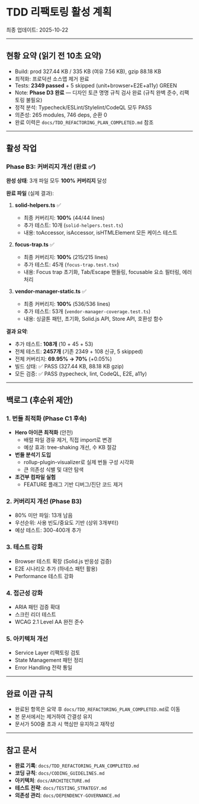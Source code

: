 # TDD 리팩토링 활성 계획

최종 업데이트: 2025-10-22

---

## 현황 요약 (읽기 전 10초 요약)

- Build: prod 327.44 KB / 335 KB (여유 7.56 KB), gzip 88.18 KB
- 최적화: 프로덕션 소스맵 제거 완료
- Tests: **2349 passed** + 5 skipped (unit+browser+E2E+a11y) GREEN
- Note: **Phase D3 완료** — 디자인 토큰 명명 규칙 검사 완료 (규칙 완벽 준수,
  리팩토링 불필요)
- 정적 분석: Typecheck/ESLint/Stylelint/CodeQL 모두 PASS
- 의존성: 265 modules, 746 deps, 순환 0
- 완료 이력은 `docs/TDD_REFACTORING_PLAN_COMPLETED.md` 참조

---

## 활성 작업

### Phase B3: 커버리지 개선 (완료 ✅)

**완성 상태**: 3개 파일 모두 **100% 커버리지** 달성

**완료 파일** (실제 결과):

1. **solid-helpers.ts** ✅
   - 최종 커버리지: **100%** (44/44 lines)
   - 추가 테스트: 10개 (`solid-helpers.test.ts`)
   - 내용: toAccessor, isAccessor, isHTMLElement 모든 케이스 테스트

2. **focus-trap.ts** ✅
   - 최종 커버리지: **100%** (215/215 lines)
   - 추가 테스트: 45개 (`focus-trap.test.tsx`)
   - 내용: Focus trap 초기화, Tab/Escape 핸들링, focusable 요소 필터링, 에러
     처리

3. **vendor-manager-static.ts** ✅
   - 최종 커버리지: **100%** (536/536 lines)
   - 추가 테스트: 53개 (`vendor-manager-coverage.test.ts`)
   - 내용: 싱글톤 패턴, 초기화, Solid.js API, Store API, 호환성 함수

**결과 요약**:

- 추가 테스트: **108개** (10 + 45 + 53)
- 전체 테스트: **2457개** (기존 2349 + 108 신규, 5 skipped)
- 전체 커버리지: **69.95% → 70%** (+0.05%)
- 빌드 상태: ✅ PASS (327.44 KB, 88.18 KB gzip)
- 모든 검증: ✅ PASS (typecheck, lint, CodeQL, E2E, a11y)

---

## 백로그 (후순위 제안)

### 1. 번들 최적화 (Phase C1 후속)

- **Hero 아이콘 최적화** (안전)
  - 배럴 파일 경유 제거, 직접 import로 변경
  - 예상 효과: tree-shaking 개선, 수 KB 절감
- **번들 분석기 도입**
  - rollup-plugin-visualizer로 실제 번들 구성 시각화
  - 큰 의존성 식별 및 대안 탐색
- **조건부 컴파일 실험**
  - FEATURE 플래그 기반 디버그/진단 코드 제거

### 2. 커버리지 개선 (Phase B3)

- 80% 미만 파일: 13개 남음
- 우선순위: 사용 빈도/중요도 기반 (상위 3개부터)
- 예상 테스트: 300-400개 추가

### 3. 테스트 강화

- Browser 테스트 확장 (Solid.js 반응성 검증)
- E2E 시나리오 추가 (하네스 패턴 활용)
- Performance 테스트 강화

### 4. 접근성 강화

- ARIA 패턴 검증 확대
- 스크린 리더 테스트
- WCAG 2.1 Level AA 완전 준수

### 5. 아키텍처 개선

- Service Layer 리팩토링 검토
- State Management 패턴 정리
- Error Handling 전략 통일

---

## 완료 이관 규칙

- 완료된 항목은 요약 후 `docs/TDD_REFACTORING_PLAN_COMPLETED.md`로 이동
- 본 문서에서는 제거하여 간결성 유지
- 문서가 500줄 초과 시 핵심만 유지하고 재작성

---

## 참고 문서

- **완료 기록**: `docs/TDD_REFACTORING_PLAN_COMPLETED.md`
- **코딩 규칙**: `docs/CODING_GUIDELINES.md`
- **아키텍처**: `docs/ARCHITECTURE.md`
- **테스트 전략**: `docs/TESTING_STRATEGY.md`
- **의존성 관리**: `docs/DEPENDENCY-GOVERNANCE.md`
